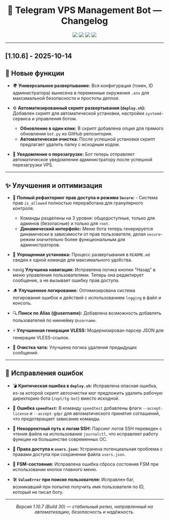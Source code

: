 <h1 align="center">📝 Telegram VPS Management Bot — Changelog</h1>

<p align="center">
  <img src="https://img.shields.io/badge/version-1.10.6-blue?style=flat-square" />
  <img src="https://img.shields.io/badge/build-28(stable)-purple?style=flat-square" />
  <img src="https://img.shields.io/badge/date-Октябрь%202025-green?style=flat-square" />
  <img src="https://img.shields.io/badge/status-stable-success?style=flat-square" />
</p>

---

## [1.10.6] - 2025-10-14

## 🚀 Новые функции

- 🌍 **Универсальное развертывание:** Вся конфигурация (токен, ID администратора) вынесена в переменные окружения `.env` для максимальной безопасности и простоты деплоя.

- ⚙️ **Автоматизированный скрипт развертывания (`deploy.sh`):** Добавлен скрипт для автоматической установки, настройки `systemd`-сервиса и управления ботом.
  - **Обновление в один клик:** В скрипт добавлена опция для прямого обновления `bot.py` из GitHub репозитория.
  - **Автоматическая очистка:** После успешной установки скрипт предлагает удалить папку с исходным кодом.

- 🔔 **Уведомление о перезагрузке:** Бот теперь отправляет автоматическое уведомление администратору после успешной перезагрузки VPS.

---

## ✨ Улучшения и оптимизация

- 🧩 **Полный рефакторинг прав доступа и режима `Secure`:** - Система прав `is_allowed` полностью переработана для гранулярного контроля.
  - Команды разделены на 3 уровня: общедоступные, только для админов (безопасные) и только для `root`.
  - **Динамический интерфейс:** Меню бота теперь генерируется динамически в зависимости от прав пользователя, делая `secure`-режим значительно более функциональным для администраторов.

- 🚀 **Упрощенная установка:** Процесс развертывания в `README.md` сведен к одной команде для максимального удобства.

-  navig **Улучшена навигация:** Исправлена логика кнопки "Назад" в меню управления пользователями. Теперь она редактирует сообщение, а не вызывает ошибку прав доступа.

- 🪵 **Улучшенное логирование:** Оптимизирована система логирования ошибок и действий с использованием `logging` в файл и консоль.

- 🔍 **Поиск по Alias (@username):** Добавлена возможность добавлять пользователей по никнейму `@username`.

- ⚡ **Улучшенная генерация VLESS:** Модернизирован парсер JSON для генерации VLESS-ссылок.

- 🧹 **Очистка чата:** Улучшена логика удаления предыдущих сообщений.

---

## 🔧 Исправления ошибок

- 💣 **Критическая ошибка в `deploy.sh`:** Исправлена опасная ошибка, из-за которой скрипт автоочистки мог предложить удалить рабочую директорию бота (`/opt/tg-bot`) вместо исходной.

- 📜 **Ошибка `speedtest`:** В команду `speedtest` добавлены флаги `--accept-license` и `--accept-gdpr` для автоматического принятия соглашений, что предотвращает зависание команды.

- 🐛 **Некорректный путь к логам SSH:** Парсинг логов SSH переведен с чтения файла на использование `journalctl`, что исправляет работу функции на большинстве современных ОС.

- 📂 **Права доступа к `users.json`:** Устранена потенциальная проблема с правами доступа при сохранении файла `users.json`.

- 🔄 **FSM-состояния:** Исправлена ошибка сброса состояния FSM при использовании кнопок главного меню.

- 🛠 **`ValueError` при поиске пользователя:** Исправлен баг, возникавший при попытке получить имя пользователя по ID, который не писал боту.

---

<p align="center">
  <i>Версия 1.10.7 (Build 30) — стабильный релиз, направленный на автоматизацию, безопасность и надёжность.</i>
</p>